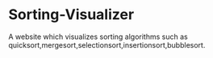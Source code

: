 # Sorting-Visualizer
A website which visualizes sorting algorithms such as quicksort,mergesort,selectionsort,insertionsort,bubblesort.

